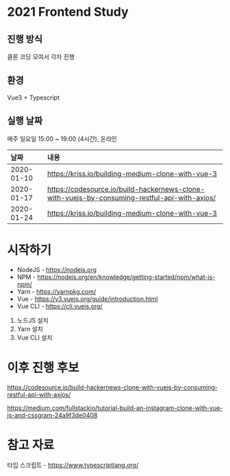 # 2021 Frontend Study

## 진행 방식
클론 코딩 모여서 각자 진행

## 환경
Vue3 + Typescript

## 실행 날짜
매주 일요일 15:00 ~ 19:00 (4시간), 온라인

|날짜|내용|
|:-----|:---------|
| 2020-01-10 | https://kriss.io/building-medium-clone-with-vue-3 |
| 2020-01-17 | https://codesource.io/build-hackernews-clone-with-vuejs-by-consuming-restful-api-with-axios/ |
| 2020-01-24 | https://kriss.io/building-medium-clone-with-vue-3 |

# 시작하기
* NodeJS - https://nodejs.org
* NPM - https://nodejs.org/en/knowledge/getting-started/npm/what-is-npm/
* Yarn - https://yarnpkg.com/
* Vue - https://v3.vuejs.org/guide/introduction.html
* Vue CLI - https://cli.vuejs.org/

1. 노드JS 설치
2. Yarn 설치
3. Vue CLI 설치

# 이후 진행 후보

https://codesource.io/build-hackernews-clone-with-vuejs-by-consuming-restful-api-with-axios/

https://medium.com/fullstackio/tutorial-build-an-instagram-clone-with-vue-js-and-cssgram-24a9f3de0408

# 참고 자료

타입 스크립트 - https://www.typescriptlang.org/
